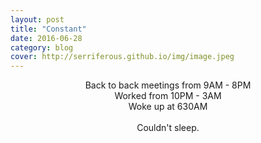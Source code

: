 ```yaml
---
layout: post
title: "Constant"
date: 2016-06-28
category: blog
cover: http://serriferous.github.io/img/image.jpeg
---
```

<div class="row">
<div class="col-md-8 col-md-offset-2">
<div class="row">
<div class="col-md-12">
<div align="center">
Back to back meetings from 9AM - 8PM<br>
Worked from 10PM - 3AM<br>
Woke up at 630AM<br><br>
Couldn't sleep. 
<br>
</div>

</div>
</div>
</div>            
</div>

